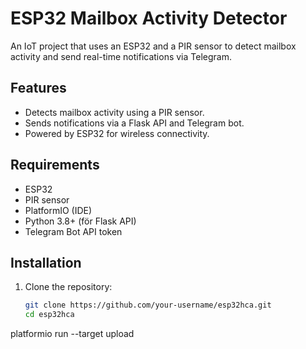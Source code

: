 # ESP32 Mailbox Activity Detector

An IoT project that uses an ESP32 and a PIR sensor to detect mailbox activity and send real-time notifications via Telegram.

## Features
- Detects mailbox activity using a PIR sensor.
- Sends notifications via a Flask API and Telegram bot.
- Powered by ESP32 for wireless connectivity.

## Requirements
- ESP32
- PIR sensor
- PlatformIO (IDE)
- Python 3.8+ (för Flask API)
- Telegram Bot API token


## Installation
1. Clone the repository:
   ```bash
   git clone https://github.com/your-username/esp32hca.git
   cd esp32hca
platformio run --target upload
